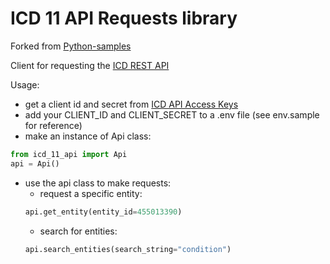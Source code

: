 # ICD 11 API Requests library 

Forked from [Python-samples](https://github.com/ICD-API/Python-samples)

Client for requesting the [ICD REST API](https://icd.who.int/icdapi/)


Usage: 
- get a client id and secret from [ICD API Access Keys](https://icd.who.int/icdapi/Account/AccessKey)
- add your CLIENT_ID and CLIENT_SECRET to a .env file (see env.sample for reference)
- make an instance of Api class:

```python
from icd_11_api import Api
api = Api()
```
- use the api class to make requests: 
  - request a specific entity: 
  ```python
  api.get_entity(entity_id=455013390)
  ```
  - search for entities: 
  ```python
  api.search_entities(search_string="condition")
  ```
